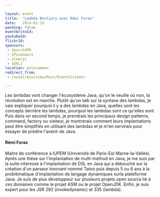 ```yaml
---

layout: event
title:  "Lambda Bestiary avec Rémi Forax"
date:   2014-01-16
pending: false
eventbriteId:
youtubeId:
flickrId: 
sponsors:
 - SearchXPR
 - IPLeanware
 - almerys
 - SERLI
location: polecommun
redirect_from:
 - /xwiki/bin/view/Main/EventSixteen/

---
```


Les lambdas vont changer l'écosystème Java, qu'on le veuille où non, la révolution est en marche. Plutôt qu'un talk sur la syntaxe des lambdas, je vais expliquer pourquoi il y a des lambdas en Java, quelles sont les concepts derrière les lambdas, pourquoi les lambdas sont ce qu'elles sont. Puis dans un second temps, je prendrais les principaux design patterns, command, factory ou visiteur, je montrerais comment leurs implantations peut être simplifiés en utilisant des lambdas et je m'en servirais pour essayer de prédire l'avenir de Java.


#### Rémi Forax

Maitre de conférence à lUPEM (Université de Paris-Est Marne-la-Vallée). 
Après une thèse sur l'implantation de multi-method en Java, je me suis par la suite intéressé à l'implantation de DSL en Java qui a débouché sur la création d'un parseur innovant nommé Tatoo puis depuis 5 ou 6 ans à la problèmatique d'implantation de langage dynamiques surla plateforme Java. Je suis de plus développeur sur plusieurs projets open source lié à ces domaines comme le projet ASM ou le projet OpenJDK.
Enfin, je suis expert pour les JSR 292 (invokedynamic) et 335 (lambda).

